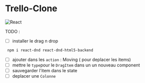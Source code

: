 # Trello-Clone

![React](https://img.shields.io/badge/react-%2320232a.svg?style=for-the-badge&logo=react&logoColor=%2361DAFB)


TODO : 

- [ ] installer le drag n drop
```bash
 npm i react-dnd react-dnd-html5-backend
 ```

-  [ ] ajouter dans les `action` : Moving ( pour deplacer les items)
- [ ] mettre le `type`pour le `DragItem` dans un un nouveau component
- [ ] sauvegarder l'item dans le state
- [ ] deplacer une `Colonne`